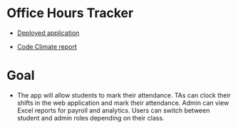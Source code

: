 # Office Hours Tracker

- [Deployed application](https://office-hours-tracker-a63f1f6d64ad.herokuapp.com/)

- [Code Climate report](https://codeclimate.com/github/gourangi0309/CSCE_606_Office_Hours_Tracker)

# Goal

- The app will allow students to mark their attendance. TAs can clock their shifts in the web application and mark their attendance. Admin can view Excel reports for payroll and analytics. Users can switch between student and admin roles depending on their class.
